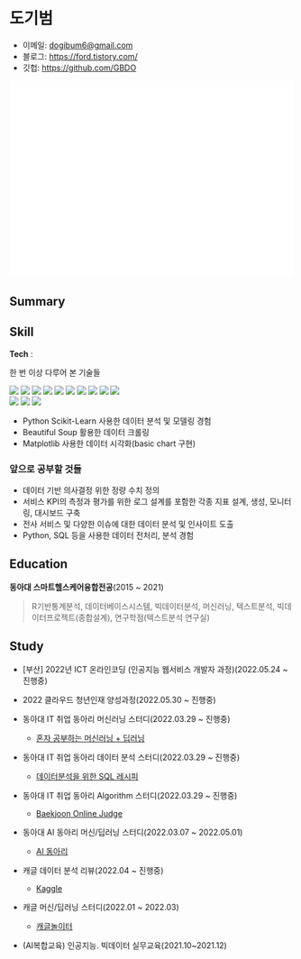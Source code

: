 
# 도기범

- 이메일: dogibum6@gmail.com 
- 블로그: https://ford.tistory.com/ 
- 깃헙: https://github.com/GBDO  

![Metrics](/metrics.plugin.isocalendar.fullyear.svg)

## Summary
> 

## Skill
<!-- 뱃지 만드는 법은 [여기](https://2dowon.netlify.app/etc/github-badge/)를 보세요. 내가 가진 기술들을 효과적으로 나타낼 수 있습니다. -->

**Tech** :  

한 번 이상 다루어 본 기술들   

<img src="https://img.shields.io/badge/Python-3766AB?style=flat-square&logo=Python&logoColor=white"/></a>
<img src ="https://img.shields.io/badge/R-blue.svg?&style=flat-square&logo=R&logoColor=#75AADB"/></a>
<img src ="https://img.shields.io/badge/PHP-black.svg?&style=flat-square&logo=PHP&logoColor=#777BB4"/></a>
<img src="https://img.shields.io/badge/C-A8B9CC?style=flat-square&logo=C&logoColor=white"/></a>
<img src="https://img.shields.io/badge/Unity-000000?style=flat-square&logo=Unity&logoColor=white"/></a>
<img src="https://img.shields.io/badge/PostgreSQL-skyblue?style=flat-square&logo=PostgreSQL&logoColor=white"/></a> 
<img src ="https://img.shields.io/badge/MYSQL-blue.svg?&style=flat-square&logo=MYSQL&logoColor=white"/></a>
<img src="https://img.shields.io/badge/Ubuntu-E95420?style=flat-square&logo=Ubuntu&logoColor=white"/></a>
<img src="https://img.shields.io/badge/Pandas-150458?style=flat-square&logo=Pandas&logoColor=white"/></a>
<img src="https://img.shields.io/badge/Numpy-013243?style=flat-square&logo=Numpy&logoColor=white"/></a>  
<img src="https://img.shields.io/badge/scikit learn-f7931e?style=flat-square&logo=scikit-learn&logoColor=white"/></a>
<img src="https://img.shields.io/badge/Qlick-green?style=flat-square&logo=Qlick&logoColor=white"/></a> 
<img src="https://img.shields.io/badge/Tableau-white?style=flat-square&logo=Tableau&logoColor=blue"/></a> 

- Python Scikit-Learn 사용한 데이터 분석 및 모델링 경험
- Beautiful Soup 활용한 데이터 크롤링
- Matplotlib 사용한 데이터 시각화(basic chart 구현)


### 앞으로 공부할 것들
- 데이터 기반 의사결정 위한 정량 수치 정의
- 서비스 KPI의 측정과 평가를 위한 로그 설계를 포함한 각종 지표 설계, 생성, 모니터링, 대시보드 구축
- 전사 서비스 및 다양한 이슈에 대한 데이터 분석 및 인사이트 도출
-  Python, SQL 등을 사용한 데이터 전처리, 분석 경험


<!-- ## Experience -->

## Education  

**동아대 스마트헬스케어융합전공**(2015 ~ 2021)  
> R기반통계분석, 데이터베이스시스템, 빅데이터분석, 머신러닝, 텍스트분석, 빅데이터프로젝트(종합설계), 연구학점(텍스트분석 연구실)

## **Study**
- [부산] 2022년 ICT 온라인코딩 (인공지능 웹서비스 개발자 과정)(2022.05.24 ~ 진행중)

- 2022 클라우드 청년인재 양성과정(2022.05.30 ~ 진행중)

- 동아대 IT 취업 동아리 머신러닝 스터디(2022.03.29 ~ 진행중)
  - [혼자 공부하는 머신러닝 + 딥러닝](https://g.co/kgs/3XhrQP)

- 동아대 IT 취업 동아리 데이터 분석 스터디(2022.03.29 ~ 진행중)
  - [데이터분석을 위한 SQL 레시피](https://g.co/kgs/wPVrmG)

- 동아대 IT 취업 동아리 Algorithm 스터디(2022.03.29 ~ 진행중)
  - [Baekjoon Online Judge](https://www.acmicpc.net/)

- 동아대 AI 동아리 머신/딥러닝 스터디(2022.03.07 ~ 2022.05.01)
  - [AI 동아리](https://github.com/GBDO/Tensorflow-AI-Study)

- 캐글 데이터 분석 리뷰(2022.04 ~ 진행중)
  - [Kaggle](https://github.com/GBDO/data-analysis)

- 캐글 머신/딥러닝 스터디(2022.01 ~ 2022.03)
  - [캐글놀이터](https://kaggle.notion.site/kaggle/8cfee7b2732344338849660102119f69)

- (AI복합교육) 인공지능. 빅데이터 실무교육(2021.10~2021.12)

<!-- ## Projects -->


 
